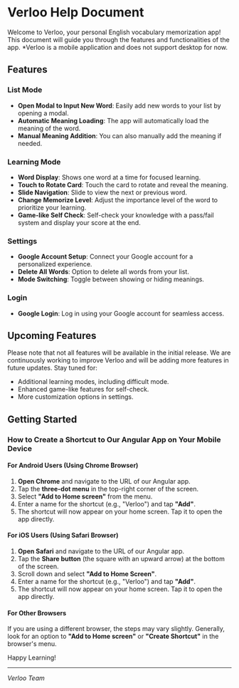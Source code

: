 # Verloo Help Document

Welcome to Verloo, your personal English vocabulary memorization app! This document will guide you through the features and functionalities of the app.
*Verloo is a mobile application and does not support desktop for now.

## Features

### List Mode
- **Open Modal to Input New Word**: Easily add new words to your list by opening a modal.
- **Automatic Meaning Loading**: The app will automatically load the meaning of the word.
- **Manual Meaning Addition**: You can also manually add the meaning if needed.

### Learning Mode
- **Word Display**: Shows one word at a time for focused learning.
- **Touch to Rotate Card**: Touch the card to rotate and reveal the meaning.
- **Slide Navigation**: Slide to view the next or previous word.
- **Change Memorize Level**: Adjust the importance level of the word to prioritize your learning.
- **Game-like Self Check**: Self-check your knowledge with a pass/fail system and display your score at the end.

### Settings
- **Google Account Setup**: Connect your Google account for a personalized experience.
- **Delete All Words**: Option to delete all words from your list.
- **Mode Switching**: Toggle between showing or hiding meanings.

### Login
- **Google Login**: Log in using your Google account for seamless access.

## Upcoming Features

Please note that not all features will be available in the initial release. We are continuously working to improve Verloo and will be adding more features in future updates. Stay tuned for:

- Additional learning modes, including difficult mode.
- Enhanced game-like features for self-check.
- More customization options in settings.

## Getting Started

### How to Create a Shortcut to Our Angular App on Your Mobile Device

#### For Android Users (Using Chrome Browser)

1. **Open Chrome** and navigate to the URL of our Angular app.
2. Tap the **three-dot menu** in the top-right corner of the screen.
3. Select **"Add to Home screen"** from the menu.
4. Enter a name for the shortcut (e.g., "Verloo") and tap **"Add"**.
5. The shortcut will now appear on your home screen. Tap it to open the app directly.

#### For iOS Users (Using Safari Browser)

1. **Open Safari** and navigate to the URL of our Angular app.
2. Tap the **Share button** (the square with an upward arrow) at the bottom of the screen.
3. Scroll down and select **"Add to Home Screen"**.
4. Enter a name for the shortcut (e.g., "Verloo") and tap **"Add"**.
5. The shortcut will now appear on your home screen. Tap it to open the app directly.

#### For Other Browsers

If you are using a different browser, the steps may vary slightly. Generally, look for an option to **"Add to Home screen"** or **"Create Shortcut"** in the browser's menu.


Happy Learning!

---

*Verloo Team*
